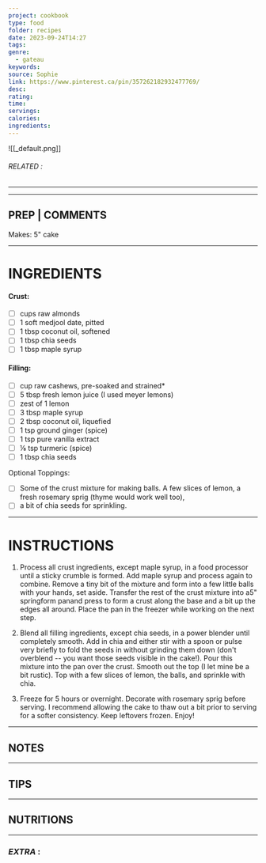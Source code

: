 ```yaml
---
project: cookbook
type: food
folder: recipes
date: 2023-09-24T14:27
tags: 
genre:
  - gateau
keywords: 
source: Sophie
link: https://www.pinterest.ca/pin/357262182932477769/
desc: 
rating: 
time: 
servings: 
calories: 
ingredients:
---
```


![[_default.png]]
###### *RELATED* : 
---


---
## PREP | COMMENTS

Makes: 5" cake

---
# INGREDIENTS

#### Crust:

- [ ] cups raw almonds
- [ ] 1 soft medjool date, pitted
- [ ] 1 tbsp coconut oil, softened
- [ ] 1 tbsp chia seeds
- [ ] 1 tbsp maple syrup

#### Filling:

- [ ] cup raw cashews, pre-soaked and strained*
- [ ] 5 tbsp fresh lemon juice (I used meyer lemons)
- [ ] zest of 1 lemon
- [ ] 3 tbsp maple syrup
- [ ] 2 tbsp coconut oil, liquefied
- [ ] 1 tsp ground ginger (spice)
- [ ] 1 tsp pure vanilla extract
- [ ] ⅛ tsp turmeric (spice)
- [ ] 1 tbsp chia seeds

Optional Toppings:

- [ ] Some of the crust mixture for making balls. A few slices of lemon, a fresh rosemary sprig (thyme would work well too), 
- [ ] a bit of chia seeds for sprinkling.

---
# INSTRUCTIONS

1. Process all crust ingredients, except maple syrup, in a food processor until a sticky crumble is formed. Add maple syrup and process again to combine. Remove a tiny bit of the mixture and form into a few little balls with your hands, set aside. Transfer the rest of the crust mixture into a5" springform panand press to form a crust along the base and a bit up the edges all around. Place the pan in the freezer while working on the next step.

2. Blend all filling ingredients, except chia seeds, in a power blender until completely smooth. Add in chia and either stir with a spoon or pulse very briefly to fold the seeds in without grinding them down (don't overblend -- you want those seeds visible in the cake!). Pour this mixture into the pan over the crust. Smooth out the top (I let mine be a bit rustic). Top with a few slices of lemon, the balls, and sprinkle with chia.
  
3. Freeze for 5 hours or overnight. Decorate with rosemary sprig before serving. I recommend allowing the cake to thaw out a bit prior to serving for a softer consistency. Keep leftovers frozen. Enjoy!

---
## NOTES



---
## TIPS



---
## NUTRITIONS



---
### *EXTRA* :



